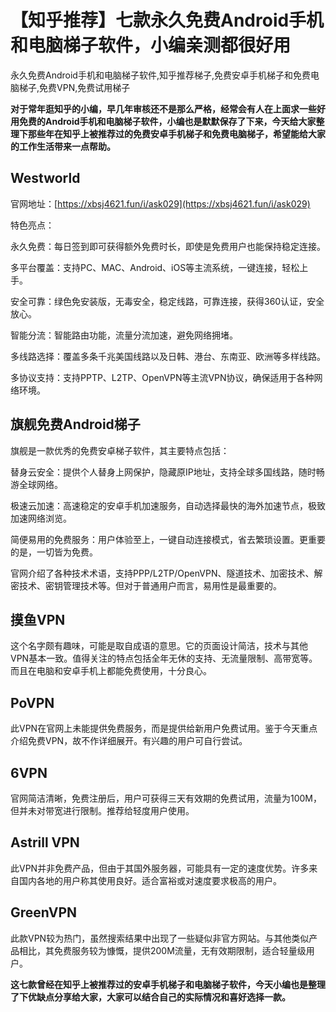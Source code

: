# 【知乎推荐】七款永久免费Android手机和电脑梯子软件，小编亲测都很好用
永久免费Android手机和电脑梯子软件,知乎推荐梯子,免费安卓手机梯子和免费电脑梯子,免费VPN,免费试用梯子

**对于常年逛知乎的小编，早几年审核还不是那么严格，经常会有人在上面求一些好用免费的Android手机和电脑梯子软件，小编也是默默保存了下来，今天给大家整理下那些年在知乎上被推荐过的免费安卓手机梯子和免费电脑梯子，希望能给大家的工作生活带来一点帮助。**

## Westworld
官网地址：[https://xbsj4621.fun/i/ask029](https://xbsj4621.fun/i/ask029)

特色亮点：

永久免费：每日签到即可获得额外免费时长，即使是免费用户也能保持稳定连接。

多平台覆盖：支持PC、MAC、Android、iOS等主流系统，一键连接，轻松上手。

安全可靠：绿色免安装版，无毒安全，稳定线路，可靠连接，获得360认证，安全放心。

智能分流：智能路由功能，流量分流加速，避免网络拥堵。

多线路选择：覆盖多条千兆美国线路以及日韩、港台、东南亚、欧洲等多样线路。

多协议支持：支持PPTP、L2TP、OpenVPN等主流VPN协议，确保适用于各种网络环境。

## 旗舰免费Android梯子
旗舰是一款优秀的免费安卓梯子软件，其主要特点包括：

替身云安全：提供个人替身上网保护，隐藏原IP地址，支持全球多国线路，随时畅游全球网络。

极速云加速：高速稳定的安卓手机加速服务，自动选择最快的海外加速节点，极致加速网络浏览。

简便易用的免费服务：用户体验至上，一键自动连接模式，省去繁琐设置。更重要的是，一切皆为免费。

官网介绍了各种技术术语，支持PPP/L2TP/OpenVPN、隧道技术、加密技术、解密技术、密钥管理技术等。但对于普通用户而言，易用性是最重要的。

## 摸鱼VPN
这个名字颇有趣味，可能是取自成语的意思。它的页面设计简洁，技术与其他VPN基本一致。值得关注的特点包括全年无休的支持、无流量限制、高带宽等。而且在电脑和安卓手机上都能免费使用，十分良心。

## PoVPN
此VPN在官网上未能提供免费服务，而是提供给新用户免费试用。鉴于今天重点介绍免费VPN，故不作详细展开。有兴趣的用户可自行尝试。

## 6VPN
官网简洁清晰，免费注册后，用户可获得三天有效期的免费试用，流量为100M，但并未对带宽进行限制。推荐给轻度用户使用。

## Astrill VPN
此VPN并非免费产品，但由于其国外服务器，可能具有一定的速度优势。许多来自国内各地的用户称其使用良好。适合富裕或对速度要求极高的用户。

## GreenVPN
此款VPN较为热门，虽然搜索结果中出现了一些疑似非官方网站。与其他类似产品相比，其免费服务较为慷慨，提供200M流量，无有效期限制，适合轻量级用户。

**这七款曾经在知乎上被推荐过的安卓手机梯子和电脑梯子软件，今天小编也是整理了下优缺点分享给大家，大家可以结合自己的实际情况和喜好选择一款。**

